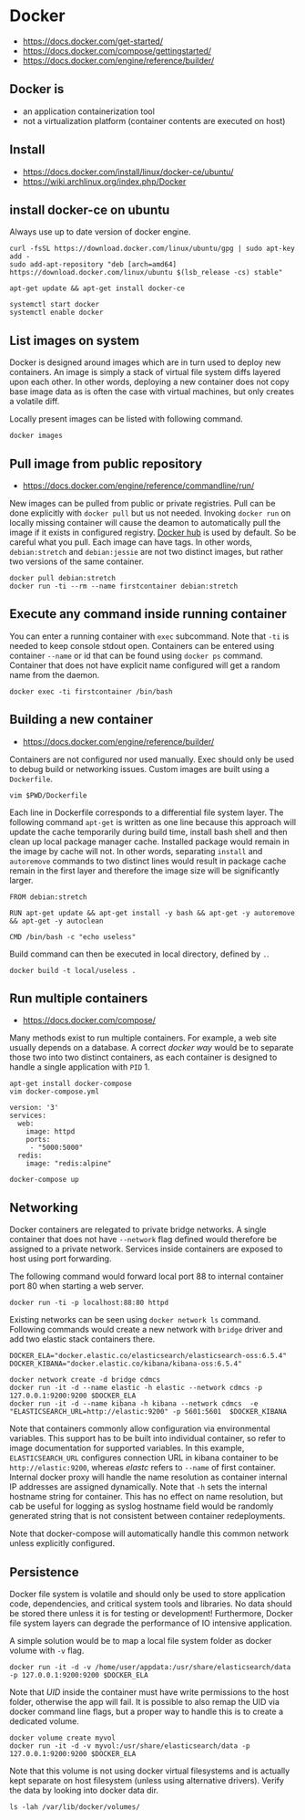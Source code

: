 # Docker

* https://docs.docker.com/get-started/
* https://docs.docker.com/compose/gettingstarted/
* https://docs.docker.com/engine/reference/builder/

## Docker is
* an application containerization tool
* not a virtualization platform (container contents are executed on host)

## Install
* https://docs.docker.com/install/linux/docker-ce/ubuntu/
* https://wiki.archlinux.org/index.php/Docker

## install docker-ce on ubuntu

Always use up to date version of docker engine.

```
curl -fsSL https://download.docker.com/linux/ubuntu/gpg | sudo apt-key add -
sudo add-apt-repository "deb [arch=amd64] https://download.docker.com/linux/ubuntu $(lsb_release -cs) stable"
```
```
apt-get update && apt-get install docker-ce
```
```
systemctl start docker
systemctl enable docker
```

## List images on system

Docker is designed around images which are in turn used to deploy new containers. An image is simply a stack of virtual file system diffs layered upon each other. In other words, deploying a new container does not copy base image data as is often the case with virtual machines, but only creates a volatile diff.

Locally present images can be listed with following command.

```
docker images
```

## Pull image from public repository

* https://docs.docker.com/engine/reference/commandline/run/

New images can be pulled from public or private registries. Pull can be done explicitly with `docker pull` but us not needed. Invoking `docker run` on locally missing container will cause the deamon to automatically pull the image if it exists in configured registry. [Docker hub](https://hub.docker.com/) is used by default. So be careful what you pull. Each image can have tags. In other words, `debian:stretch` and `debian:jessie` are not two distinct images, but rather two versions of the same container.

```
docker pull debian:stretch
docker run -ti --rm --name firstcontainer debian:stretch
```

## Execute any command inside running container

You can enter a running container with `exec` subcommand. Note that `-ti` is needed to keep console stdout open. Containers can be entered using container `--name` or id that can be found using `docker ps` command. Container that does not have explicit name configured will get a random name from the daemon.

```
docker exec -ti firstcontainer /bin/bash
```

## Building a new container 

* https://docs.docker.com/engine/reference/builder/

Containers are not configured nor used manually. Exec should only be used to debug build or networking issues. Custom images are built using a `Dockerfile`.

```
vim $PWD/Dockerfile
```

Each line in Dockerfile corresponds to a differential file system layer. The following command `apt-get` is written as one line because this approach will update the cache temporarily during build time, install bash shell and then clean up local package manager cache. Installed package would remain in the image by cache will not. In other words, separating `install` and `autoremove` commands to two distinct lines would result in package cache remain in the first layer and therefore the image size will be significantly larger.

```
FROM debian:stretch

RUN apt-get update && apt-get install -y bash && apt-get -y autoremove && apt-get -y autoclean

CMD /bin/bash -c "echo useless"
```

Build command can then be executed in local directory, defined by `.`.

```
docker build -t local/useless .
```

## Run multiple containers

* https://docs.docker.com/compose/

Many methods exist to run multiple containers. For example, a web site usually depends on a database. A correct *docker way* would be to separate those two into two distinct containers, as each container is designed to handle a single application with `PID` 1.

```
apt-get install docker-compose
vim docker-compose.yml
```
```
version: '3'
services:
  web:
    image: httpd
    ports:
     - "5000:5000"
  redis:
    image: "redis:alpine"
```
```
docker-compose up
```

## Networking

Docker containers are relegated to private bridge networks. A single container that does not have `--network` flag defined would therefore be assigned to a private network. Services inside containers are exposed to host using port forwarding.

The following command would forward local port 88 to internal container port 80 when starting a web server.

```
docker run -ti -p localhost:88:80 httpd
```

Existing networks can be seen using `docker network ls` command. Following commands would create a new network with `bridge` driver and add two elastic stack containers there.

```
DOCKER_ELA="docker.elastic.co/elasticsearch/elasticsearch-oss:6.5.4"
DOCKER_KIBANA="docker.elastic.co/kibana/kibana-oss:6.5.4"

docker network create -d bridge cdmcs
docker run -it -d --name elastic -h elastic --network cdmcs -p 127.0.0.1:9200:9200 $DOCKER_ELA 
docker run -it -d --name kibana -h kibana --network cdmcs  -e "ELASTICSEARCH_URL=http://elastic:9200" -p 5601:5601  $DOCKER_KIBANA
```

Note that containers commonly allow configuration via environmental variables. This support has to be built into individual container, so refer to image documentation for supported variables. In this example, `ELASTICSEARCH_URL` configures connection URL in kibana container to be `http://elastic:9200`, whereas *elastc* refers to `--name` of first container. Internal docker proxy will handle the name resolution as container internal IP addresses are assigned dynamically. Note that `-h` sets the internal hostname string for container.  This has no effect on name resolution, but cab be useful for logging as syslog hostname field would be randomly generated string that is not consistent between container redeployments.

Note that docker-compose will automatically handle this common network unless explicitly configured.

## Persistence

Docker file system is volatile and should only be used to store application code, dependencies, and critical system tools and libraries. No data should be stored there unless it is for testing or development! Furthermore, Docker file system layers can degrade the performance of IO intensive application.

A simple solution would be to map a local file system folder as docker volume with `-v` flag.

```
docker run -it -d -v /home/user/appdata:/usr/share/elasticsearch/data -p 127.0.0.1:9200:9200 $DOCKER_ELA 
```

Note that *UID* inside the container must have write permissions to the host folder, otherwise the app will fail. It is possible to also remap the UID via docker command line flags, but a proper way to handle this is to create a dedicated volume.

```
docker volume create myvol
docker run -it -d -v myvol:/usr/share/elasticsearch/data -p 127.0.0.1:9200:9200 $DOCKER_ELA 
```

Note that this volume is not using docker virtual filesystems and is actually kept separate on host filesystem (unless using alternative drivers). Verify the data by looking into docker data dir.

```
ls -lah /var/lib/docker/volumes/
```
